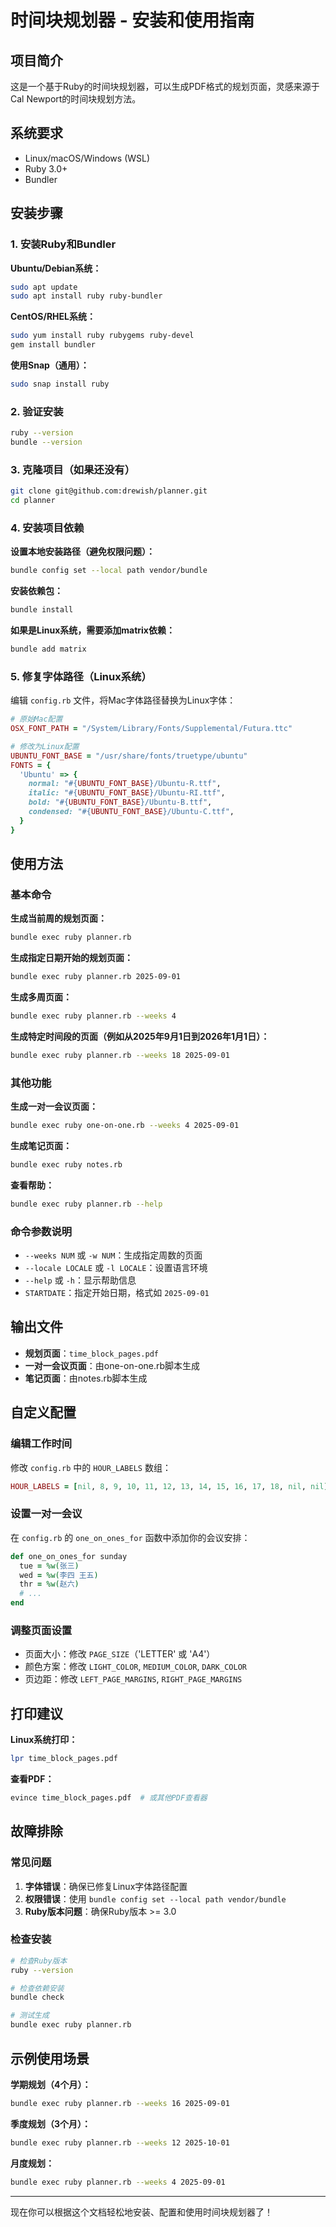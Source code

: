 # 时间块规划器 - 安装和使用指南

## 项目简介

这是一个基于Ruby的时间块规划器，可以生成PDF格式的规划页面，灵感来源于Cal Newport的时间块规划方法。

## 系统要求

- Linux/macOS/Windows (WSL)
- Ruby 3.0+
- Bundler

## 安装步骤

### 1. 安装Ruby和Bundler

**Ubuntu/Debian系统：**
```bash
sudo apt update
sudo apt install ruby ruby-bundler
```

**CentOS/RHEL系统：**
```bash
sudo yum install ruby rubygems ruby-devel
gem install bundler
```

**使用Snap（通用）：**
```bash
sudo snap install ruby
```

### 2. 验证安装
```bash
ruby --version
bundle --version
```

### 3. 克隆项目（如果还没有）
```bash
git clone git@github.com:drewish/planner.git
cd planner
```

### 4. 安装项目依赖

**设置本地安装路径（避免权限问题）：**
```bash
bundle config set --local path vendor/bundle
```

**安装依赖包：**
```bash
bundle install
```

**如果是Linux系统，需要添加matrix依赖：**
```bash
bundle add matrix
```

### 5. 修复字体路径（Linux系统）

编辑 `config.rb` 文件，将Mac字体路径替换为Linux字体：

```ruby
# 原始Mac配置
OSX_FONT_PATH = "/System/Library/Fonts/Supplemental/Futura.ttc"

# 修改为Linux配置
UBUNTU_FONT_BASE = "/usr/share/fonts/truetype/ubuntu"
FONTS = {
  'Ubuntu' => {
    normal: "#{UBUNTU_FONT_BASE}/Ubuntu-R.ttf",
    italic: "#{UBUNTU_FONT_BASE}/Ubuntu-RI.ttf", 
    bold: "#{UBUNTU_FONT_BASE}/Ubuntu-B.ttf",
    condensed: "#{UBUNTU_FONT_BASE}/Ubuntu-C.ttf",
  }
}
```

## 使用方法

### 基本命令

**生成当前周的规划页面：**
```bash
bundle exec ruby planner.rb
```

**生成指定日期开始的规划页面：**
```bash
bundle exec ruby planner.rb 2025-09-01
```

**生成多周页面：**
```bash
bundle exec ruby planner.rb --weeks 4
```

**生成特定时间段的页面（例如从2025年9月1日到2026年1月1日）：**
```bash
bundle exec ruby planner.rb --weeks 18 2025-09-01
```

### 其他功能

**生成一对一会议页面：**
```bash
bundle exec ruby one-on-one.rb --weeks 4 2025-09-01
```

**生成笔记页面：**
```bash
bundle exec ruby notes.rb
```

**查看帮助：**
```bash
bundle exec ruby planner.rb --help
```

### 命令参数说明

- `--weeks NUM` 或 `-w NUM`：生成指定周数的页面
- `--locale LOCALE` 或 `-l LOCALE`：设置语言环境
- `--help` 或 `-h`：显示帮助信息
- `STARTDATE`：指定开始日期，格式如 `2025-09-01`

## 输出文件

- **规划页面**：`time_block_pages.pdf`
- **一对一会议页面**：由one-on-one.rb脚本生成
- **笔记页面**：由notes.rb脚本生成

## 自定义配置

### 编辑工作时间
修改 `config.rb` 中的 `HOUR_LABELS` 数组：
```ruby
HOUR_LABELS = [nil, 8, 9, 10, 11, 12, 13, 14, 15, 16, 17, 18, nil, nil]
```

### 设置一对一会议
在 `config.rb` 的 `one_on_ones_for` 函数中添加你的会议安排：
```ruby
def one_on_ones_for sunday
  tue = %w(张三)
  wed = %w(李四 王五)
  thr = %w(赵六)
  # ...
end
```

### 调整页面设置
- 页面大小：修改 `PAGE_SIZE`（'LETTER' 或 'A4'）
- 颜色方案：修改 `LIGHT_COLOR`, `MEDIUM_COLOR`, `DARK_COLOR`
- 页边距：修改 `LEFT_PAGE_MARGINS`, `RIGHT_PAGE_MARGINS`

## 打印建议

**Linux系统打印：**
```bash
lpr time_block_pages.pdf
```

**查看PDF：**
```bash
evince time_block_pages.pdf  # 或其他PDF查看器
```

## 故障排除

### 常见问题

1. **字体错误**：确保已修复Linux字体路径配置
2. **权限错误**：使用 `bundle config set --local path vendor/bundle`
3. **Ruby版本问题**：确保Ruby版本 >= 3.0

### 检查安装
```bash
# 检查Ruby版本
ruby --version

# 检查依赖安装
bundle check

# 测试生成
bundle exec ruby planner.rb
```

## 示例使用场景

**学期规划（4个月）：**
```bash
bundle exec ruby planner.rb --weeks 16 2025-09-01
```

**季度规划（3个月）：**
```bash
bundle exec ruby planner.rb --weeks 12 2025-10-01
```

**月度规划：**
```bash
bundle exec ruby planner.rb --weeks 4 2025-09-01
```

---

现在你可以根据这个文档轻松地安装、配置和使用时间块规划器了！
